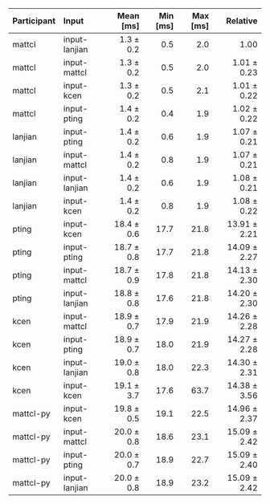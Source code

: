 | Participant | Input | Mean [ms] | Min [ms] | Max [ms] | Relative |
|:---|:---|---:|---:|---:|---:|
| mattcl | input-lanjian | 1.3 ± 0.2 | 0.5 | 2.0 | 1.00 |
| mattcl | input-mattcl | 1.3 ± 0.2 | 0.5 | 2.0 | 1.01 ± 0.23 |
| mattcl | input-kcen | 1.3 ± 0.2 | 0.5 | 2.1 | 1.01 ± 0.22 |
| mattcl | input-pting | 1.4 ± 0.2 | 0.4 | 1.9 | 1.02 ± 0.22 |
| lanjian | input-pting | 1.4 ± 0.2 | 0.6 | 1.9 | 1.07 ± 0.21 |
| lanjian | input-mattcl | 1.4 ± 0.2 | 0.8 | 1.9 | 1.07 ± 0.21 |
| lanjian | input-lanjian | 1.4 ± 0.2 | 0.6 | 1.9 | 1.08 ± 0.21 |
| lanjian | input-kcen | 1.4 ± 0.2 | 0.8 | 1.9 | 1.08 ± 0.22 |
| pting | input-kcen | 18.4 ± 0.6 | 17.7 | 21.8 | 13.91 ± 2.21 |
| pting | input-pting | 18.7 ± 0.8 | 17.7 | 21.8 | 14.09 ± 2.27 |
| pting | input-mattcl | 18.7 ± 0.9 | 17.8 | 21.8 | 14.13 ± 2.30 |
| pting | input-lanjian | 18.8 ± 0.8 | 17.6 | 21.8 | 14.20 ± 2.30 |
| kcen | input-mattcl | 18.9 ± 0.7 | 17.9 | 21.9 | 14.26 ± 2.28 |
| kcen | input-pting | 18.9 ± 0.7 | 18.0 | 21.9 | 14.27 ± 2.28 |
| kcen | input-lanjian | 19.0 ± 0.8 | 18.0 | 22.3 | 14.30 ± 2.31 |
| kcen | input-kcen | 19.1 ± 3.7 | 17.6 | 63.7 | 14.38 ± 3.56 |
| mattcl-py | input-kcen | 19.8 ± 0.5 | 19.1 | 22.5 | 14.96 ± 2.37 |
| mattcl-py | input-mattcl | 20.0 ± 0.8 | 18.6 | 23.1 | 15.09 ± 2.42 |
| mattcl-py | input-pting | 20.0 ± 0.7 | 18.9 | 22.7 | 15.09 ± 2.40 |
| mattcl-py | input-lanjian | 20.0 ± 0.8 | 18.9 | 23.2 | 15.09 ± 2.42 |
